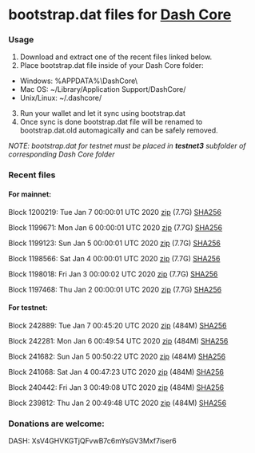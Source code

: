 # bootstrap.dat files for [Dash Core](https://github.com/dashpay/dash)

### Usage

1. Download and extract one of the recent files linked below.
2. Place bootstrap.dat file inside of your Dash Core folder:
 - Windows: %APPDATA%\DashCore\
 - Mac OS: ~/Library/Application Support/DashCore/
 - Unix/Linux: ~/.dashcore/
3. Run your wallet and let it sync using bootstrap.dat
4. Once sync is done bootstrap.dat file will be renamed to bootstrap.dat.old automagically and can be safely removed.

_NOTE: bootstrap.dat for testnet must be placed in **testnet3** subfolder of corresponding Dash Core folder_

### Recent files

#### For mainnet:

Block 1200219: Tue Jan  7 00:00:01 UTC 2020 [zip](https://dash-bootstrap.ams3.digitaloceanspaces.com/mainnet/2020-01-07/bootstrap.dat.zip) (7.7G) [SHA256](https://dash-bootstrap.ams3.digitaloceanspaces.com/mainnet/2020-01-07/sha256.txt)

Block 1199671: Mon Jan  6 00:00:01 UTC 2020 [zip](https://dash-bootstrap.ams3.digitaloceanspaces.com/mainnet/2020-01-06/bootstrap.dat.zip) (7.7G) [SHA256](https://dash-bootstrap.ams3.digitaloceanspaces.com/mainnet/2020-01-06/sha256.txt)

Block 1199123: Sun Jan  5 00:00:01 UTC 2020 [zip](https://dash-bootstrap.ams3.digitaloceanspaces.com/mainnet/2020-01-05/bootstrap.dat.zip) (7.7G) [SHA256](https://dash-bootstrap.ams3.digitaloceanspaces.com/mainnet/2020-01-05/sha256.txt)

Block 1198566: Sat Jan  4 00:00:01 UTC 2020 [zip](https://dash-bootstrap.ams3.digitaloceanspaces.com/mainnet/2020-01-04/bootstrap.dat.zip) (7.7G) [SHA256](https://dash-bootstrap.ams3.digitaloceanspaces.com/mainnet/2020-01-04/sha256.txt)

Block 1198018: Fri Jan  3 00:00:02 UTC 2020 [zip](https://dash-bootstrap.ams3.digitaloceanspaces.com/mainnet/2020-01-03/bootstrap.dat.zip) (7.7G) [SHA256](https://dash-bootstrap.ams3.digitaloceanspaces.com/mainnet/2020-01-03/sha256.txt)

Block 1197468: Thu Jan  2 00:00:01 UTC 2020 [zip](https://dash-bootstrap.ams3.digitaloceanspaces.com/mainnet/2020-01-02/bootstrap.dat.zip) (7.7G) [SHA256](https://dash-bootstrap.ams3.digitaloceanspaces.com/mainnet/2020-01-02/sha256.txt)


#### For testnet:

Block 242889: Tue Jan  7 00:45:20 UTC 2020 [zip](https://dash-bootstrap.ams3.digitaloceanspaces.com/testnet/2020-01-07/bootstrap.dat.zip) (484M) [SHA256](https://dash-bootstrap.ams3.digitaloceanspaces.com/testnet/2020-01-07/sha256.txt)

Block 242281: Mon Jan  6 00:49:54 UTC 2020 [zip](https://dash-bootstrap.ams3.digitaloceanspaces.com/testnet/2020-01-06/bootstrap.dat.zip) (484M) [SHA256](https://dash-bootstrap.ams3.digitaloceanspaces.com/testnet/2020-01-06/sha256.txt)

Block 241682: Sun Jan  5 00:50:22 UTC 2020 [zip](https://dash-bootstrap.ams3.digitaloceanspaces.com/testnet/2020-01-05/bootstrap.dat.zip) (484M) [SHA256](https://dash-bootstrap.ams3.digitaloceanspaces.com/testnet/2020-01-05/sha256.txt)

Block 241068: Sat Jan  4 00:47:23 UTC 2020 [zip](https://dash-bootstrap.ams3.digitaloceanspaces.com/testnet/2020-01-04/bootstrap.dat.zip) (484M) [SHA256](https://dash-bootstrap.ams3.digitaloceanspaces.com/testnet/2020-01-04/sha256.txt)

Block 240442: Fri Jan  3 00:49:08 UTC 2020 [zip](https://dash-bootstrap.ams3.digitaloceanspaces.com/testnet/2020-01-03/bootstrap.dat.zip) (484M) [SHA256](https://dash-bootstrap.ams3.digitaloceanspaces.com/testnet/2020-01-03/sha256.txt)

Block 239812: Thu Jan  2 00:49:48 UTC 2020 [zip](https://dash-bootstrap.ams3.digitaloceanspaces.com/testnet/2020-01-02/bootstrap.dat.zip) (484M) [SHA256](https://dash-bootstrap.ams3.digitaloceanspaces.com/testnet/2020-01-02/sha256.txt)


### Donations are welcome:

DASH: XsV4GHVKGTjQFvwB7c6mYsGV3Mxf7iser6
